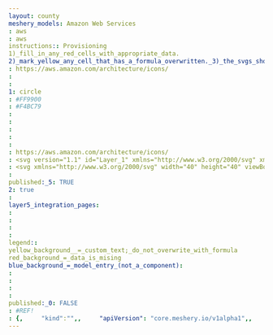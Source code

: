 ```yaml
---
layout: county 
meshery_models: Amazon Web Services
: aws
: aws
instructions:: Provisioning
1)_fill_in_any_red_cells_with_appropriate_data.
2)_mark_yellow_any_cell_that_has_a_formula_overwritten._3)_the_svgs_shouldn't_have_xml_header_they_are_added_programmatically_through_workflows: Automation & Configuration
: https://aws.amazon.com/architecture/icons/
: 
: 
1: circle
: #FF9900
: #F4BC79
: 
: 
: 
: 
: 
: https://aws.amazon.com/architecture/icons/
: <svg version="1.1" id="Layer_1" xmlns="http://www.w3.org/2000/svg" xmlns:xlink="http://www.w3.org/1999/xlink" x="0px" y="0px", 	 viewBox="0 0 304 182" style="enable-background:new 0 0 304 182;" xml:space="preserve">, <style type="text/css">, 	.st0{fill:#FFFFFF;}, </style>, <g>, 	<path class="st0" d="M86.4,66.4c0,3.7,0.4,6.7,1.1,8.9c0.8,2.2,1.8,4.6,3.2,7.2c0.5,0.8,0.7,1.6,0.7,2.3c0,1-0.6,2-1.9,3L83.2,92, 		c-0.9,0.6-1.8,0.9-2.6,0.9c-1,0-2-0.5-3-1.4C76.2,90,75,88.4,74,86.8c-1-1.7-2-3.6-3.1-5.9c-7.8,9.2-17.6,13.8-29.4,13.8, 		c-8.4,0-15.1-2.4-20-7.2c-4.9-4.8-7.4-11.2-7.4-19.2c0-8.5,3-15.4,9.1-20.6s14.2-7.8,24.5-7.8c3.4,0,6.9,0.3,10.6,0.8, 		s7.5,1.3,11.5,2.2v-7.3c0-7.6-1.6-12.9-4.7-16c-3.2-3.1-8.6-4.6-16.3-4.6c-3.5,0-7.1,0.4-10.8,1.3s-7.3,2-10.8,3.4, 		c-1.6,0.7-2.8,1.1-3.5,1.3c-0.7,0.2-1.2,0.3-1.6,0.3c-1.4,0-2.1-1-2.1-3.1v-4.9c0-1.6,0.2-2.8,0.7-3.5s1.4-1.4,2.8-2.1, 		c3.5-1.8,7.7-3.3,12.6-4.5C41,1.9,46.2,1.3,51.7,1.3c11.9,0,20.6,2.7,26.2,8.1c5.5,5.4,8.3,13.6,8.3,24.6v32.4H86.4z M45.8,81.6, 		c3.3,0,6.7-0.6,10.3-1.8c3.6-1.2,6.8-3.4,9.5-6.4c1.6-1.9,2.8-4,3.4-6.4s1-5.3,1-8.7v-4.2c-2.9-0.7-6-1.3-9.2-1.7s-6.3-0.6-9.4-0.6, 		c-6.7,0-11.6,1.3-14.9,4c-3.3,2.7-4.9,6.5-4.9,11.5c0,4.7,1.2,8.2,3.7,10.6C37.7,80.4,41.2,81.6,45.8,81.6z M126.1,92.4, 		c-1.8,0-3-0.3-3.8-1c-0.8-0.6-1.5-2-2.1-3.9L96.7,10.2c-0.6-2-0.9-3.3-0.9-4c0-1.6,0.8-2.5,2.4-2.5h9.8c1.9,0,3.2,0.3,3.9,1, 		c0.8,0.6,1.4,2,2,3.9l16.8,66.2l15.6-66.2c0.5-2,1.1-3.3,1.9-3.9c0.8-0.6,2.2-1,4-1h8c1.9,0,3.2,0.3,4,1c0.8,0.6,1.5,2,1.9,3.9, 		l15.8,67l17.3-67c0.6-2,1.3-3.3,2-3.9c0.8-0.6,2.1-1,3.9-1h9.3c1.6,0,2.5,0.8,2.5,2.5c0,0.5-0.1,1-0.2,1.6, 		c-0.1,0.6-0.3,1.4-0.7,2.5l-24.1,77.3c-0.6,2-1.3,3.3-2.1,3.9s-2.1,1-3.8,1h-8.6c-1.9,0-3.2-0.3-4-1s-1.5-2-1.9-4L156,23, 		l-15.4,64.4c-0.5,2-1.1,3.3-1.9,4c-0.8,0.7-2.2,1-4,1H126.1z M254.6,95.1c-5.2,0-10.4-0.6-15.4-1.8c-5-1.2-8.9-2.5-11.5-4, 		c-1.6-0.9-2.7-1.9-3.1-2.8c-0.4-0.9-0.6-1.9-0.6-2.8v-5.1c0-2.1,0.8-3.1,2.3-3.1c0.6,0,1.2,0.1,1.8,0.3c0.6,0.2,1.5,0.6,2.5,1, 		c3.4,1.5,7.1,2.7,11,3.5c4,0.8,7.9,1.2,11.9,1.2c6.3,0,11.2-1.1,14.6-3.3c3.4-2.2,5.2-5.4,5.2-9.5c0-2.8-0.9-5.1-2.7-7, 		c-1.8-1.9-5.2-3.6-10.1-5.2L246,52c-7.3-2.3-12.7-5.7-16-10.2c-3.3-4.4-5-9.3-5-14.5c0-4.2,0.9-7.9,2.7-11.1s4.2-6,7.2-8.2, 		c3-2.3,6.4-4,10.4-5.2s8.2-1.7,12.6-1.7c2.2,0,4.5,0.1,6.7,0.4c2.3,0.3,4.4,0.7,6.5,1.1c2,0.5,3.9,1,5.7,1.6, 		c1.8,0.6,3.2,1.2,4.2,1.8c1.4,0.8,2.4,1.6,3,2.5c0.6,0.8,0.9,1.9,0.9,3.3v4.7c0,2.1-0.8,3.2-2.3,3.2c-0.8,0-2.1-0.4-3.8-1.2, 		c-5.7-2.6-12.1-3.9-19.2-3.9c-5.7,0-10.2,0.9-13.3,2.8s-4.7,4.8-4.7,8.9c0,2.8,1,5.2,3,7.1c2,1.9,5.7,3.8,11,5.5l14.2,4.5, 		c7.2,2.3,12.4,5.5,15.5,9.6s4.6,8.8,4.6,14c0,4.3-0.9,8.2-2.6,11.6c-1.8,3.4-4.2,6.4-7.3,8.8c-3.1,2.5-6.8,4.3-11.1,5.6, 		C264.4,94.4,259.7,95.1,254.6,95.1z"/>, 	<g>, 		<path class="st0" d="M273.5,143.7c-32.9,24.3-80.7,37.2-121.8,37.2c-57.6,0-109.5-21.3-148.7-56.7c-3.1-2.8-0.3-6.6,3.4-4.4, 			c42.4,24.6,94.7,39.5,148.8,39.5c36.5,0,76.6-7.6,113.5-23.2C274.2,133.6,278.9,139.7,273.5,143.7z"/>, 		<path class="st0" d="M287.2,128.1c-4.2-5.4-27.8-2.6-38.5-1.3c-3.2,0.4-3.7-2.4-0.8-4.5c18.8-13.2,49.7-9.4,53.3-5, 			c3.6,4.5-1,35.4-18.6,50.2c-2.7,2.3-5.3,1.1-4.1-1.9C282.5,155.7,291.4,133.4,287.2,128.1z"/>, 	</g>, </g>, </svg>
: <svg xmlns="http://www.w3.org/2000/svg" width="40" height="40" viewBox="0 0 40 40" fill="none">,   <path d="M14.8459 19.2759C14.8459 19.5748 14.8782 19.8172 14.9347 19.995C14.9994 20.1727 15.0802 20.3666 15.1933 20.5767C15.2337 20.6413 15.2498 20.706 15.2498 20.7625C15.2498 20.8433 15.2013 20.9241 15.0963 21.0049L14.5873 21.3442C14.5146 21.3927 14.4419 21.417 14.3772 21.417C14.2964 21.417 14.2157 21.3766 14.1349 21.3038C14.0217 21.1827 13.9248 21.0534 13.844 20.9241C13.7632 20.7868 13.6824 20.6332 13.5935 20.4474C12.9633 21.1907 12.1715 21.5624 11.2182 21.5624C10.5395 21.5624 9.99817 21.3685 9.60228 20.9807C9.20638 20.5928 9.00439 20.0758 9.00439 19.4294C9.00439 18.7427 9.24678 18.1852 9.73963 17.765C10.2325 17.3449 10.8869 17.1348 11.7191 17.1348C11.9938 17.1348 12.2766 17.1591 12.5755 17.1995C12.8745 17.2399 13.1815 17.3045 13.5047 17.3772V16.7874C13.5047 16.1734 13.3754 15.7452 13.1249 15.4947C12.8664 15.2442 12.4301 15.123 11.808 15.123C11.5252 15.123 11.2343 15.1554 10.9354 15.2281C10.6364 15.3008 10.3456 15.3897 10.0628 15.5028C9.93353 15.5593 9.83658 15.5917 9.78002 15.6078C9.72347 15.624 9.68307 15.6321 9.65075 15.6321C9.53764 15.6321 9.48108 15.5513 9.48108 15.3816V14.9857C9.48108 14.8564 9.49724 14.7595 9.53764 14.7029C9.57804 14.6464 9.65075 14.5898 9.76386 14.5332C10.0466 14.3878 10.386 14.2666 10.7819 14.1697C11.1778 14.0646 11.5979 14.0162 12.0423 14.0162C13.0037 14.0162 13.7066 14.2343 14.1591 14.6706C14.6035 15.1069 14.8297 15.7694 14.8297 16.6581V19.2759H14.8459ZM11.5656 20.504C11.8322 20.504 12.1069 20.4555 12.3978 20.3585C12.6886 20.2616 12.9472 20.0838 13.1653 19.8415C13.2946 19.6879 13.3915 19.5183 13.44 19.3244C13.4885 19.1305 13.5208 18.8962 13.5208 18.6215V18.2821C13.2865 18.2256 13.036 18.1771 12.7775 18.1448C12.519 18.1125 12.2685 18.0963 12.018 18.0963C11.4767 18.0963 11.0808 18.2013 10.8142 18.4195C10.5476 18.6376 10.4183 18.9446 10.4183 19.3486C10.4183 19.7283 10.5153 20.0111 10.7172 20.205C10.9111 20.407 11.1939 20.504 11.5656 20.504ZM18.0534 21.3766C17.908 21.3766 17.811 21.3523 17.7464 21.2958C17.6817 21.2473 17.6252 21.1342 17.5767 20.9807L15.678 14.7352C15.6296 14.5736 15.6053 14.4686 15.6053 14.4121C15.6053 14.2828 15.67 14.2101 15.7992 14.2101H16.591C16.7445 14.2101 16.8496 14.2343 16.9061 14.2909C16.9708 14.3393 17.0192 14.4525 17.0677 14.606L18.4251 19.9546L19.6855 14.606C19.7259 14.4444 19.7743 14.3393 19.839 14.2909C19.9036 14.2424 20.0167 14.2101 20.1621 14.2101H20.8085C20.962 14.2101 21.067 14.2343 21.1317 14.2909C21.1963 14.3393 21.2529 14.4525 21.2852 14.606L22.5617 20.0192L23.9595 14.606C24.008 14.4444 24.0645 14.3393 24.1211 14.2909C24.1857 14.2424 24.2908 14.2101 24.4362 14.2101H25.1876C25.3168 14.2101 25.3896 14.2747 25.3896 14.4121C25.3896 14.4525 25.3815 14.4928 25.3734 14.5413C25.3653 14.5898 25.3492 14.6544 25.3168 14.7433L23.3697 20.9887C23.3212 21.1503 23.2647 21.2554 23.2 21.3038C23.1354 21.3523 23.0304 21.3846 22.893 21.3846H22.1982C22.0447 21.3846 21.9396 21.3604 21.875 21.3038C21.8104 21.2473 21.7538 21.1423 21.7215 20.9807L20.4692 15.7694L19.2249 20.9726C19.1845 21.1342 19.1361 21.2392 19.0714 21.2958C19.0068 21.3523 18.8937 21.3766 18.7482 21.3766H18.0534ZM28.4355 21.5947C28.0154 21.5947 27.5953 21.5462 27.1913 21.4493C26.7873 21.3523 26.4722 21.2473 26.2621 21.1261C26.1329 21.0534 26.044 20.9726 26.0117 20.8999C25.9794 20.8272 25.9632 20.7464 25.9632 20.6736V20.2616C25.9632 20.0919 26.0278 20.0111 26.149 20.0111C26.1975 20.0111 26.246 20.0192 26.2945 20.0354C26.3429 20.0515 26.4157 20.0838 26.4964 20.1162C26.7711 20.2374 27.0701 20.3343 27.3852 20.3989C27.7084 20.4636 28.0235 20.4959 28.3466 20.4959C28.8557 20.4959 29.2515 20.407 29.5262 20.2293C29.801 20.0515 29.9464 19.793 29.9464 19.4617C29.9464 19.2355 29.8737 19.0497 29.7282 18.8962C29.5828 18.7426 29.3081 18.6053 28.9122 18.476L27.7407 18.1125C27.1509 17.9266 26.7146 17.6519 26.448 17.2883C26.1813 16.9328 26.044 16.537 26.044 16.1168C26.044 15.7775 26.1167 15.4785 26.2621 15.22C26.4076 14.9615 26.6015 14.7352 26.8439 14.5575C27.0862 14.3717 27.361 14.2343 27.6841 14.1374C28.0073 14.0404 28.3466 14 28.7021 14C28.8799 14 29.0657 14.0081 29.2435 14.0323C29.4293 14.0566 29.599 14.0889 29.7686 14.1212C29.9302 14.1616 30.0837 14.202 30.2292 14.2505C30.3746 14.2989 30.4877 14.3474 30.5685 14.3959C30.6816 14.4605 30.7624 14.5252 30.8109 14.5979C30.8594 14.6625 30.8836 14.7514 30.8836 14.8645V15.2442C30.8836 15.4139 30.819 15.5028 30.6978 15.5028C30.6331 15.5028 30.5281 15.4705 30.3908 15.4058C29.9302 15.1958 29.4131 15.0907 28.8395 15.0907C28.379 15.0907 28.0154 15.1634 27.7649 15.317C27.5145 15.4705 27.3852 15.7048 27.3852 16.036C27.3852 16.2623 27.466 16.4562 27.6276 16.6097C27.7892 16.7632 28.0881 16.9167 28.5163 17.054L29.6636 17.4176C30.2453 17.6034 30.6655 17.862 30.9159 18.1932C31.1664 18.5245 31.2876 18.9042 31.2876 19.3244C31.2876 19.6718 31.2149 19.9869 31.0775 20.2616C30.9321 20.5363 30.7382 20.7787 30.4877 20.9726C30.2372 21.1746 29.9383 21.32 29.5909 21.425C29.2273 21.5381 28.8476 21.5947 28.4355 21.5947Z" fill="white"/>,   <path d="M29.9626 25.5214C27.3044 27.4847 23.4425 28.5269 20.1218 28.5269C15.468 28.5269 11.2748 26.806 8.10762 23.9459C7.85716 23.7197 8.08338 23.4126 8.38232 23.5904C11.808 25.5779 16.0336 26.7818 20.4046 26.7818C23.3536 26.7818 26.5934 26.1677 29.5748 24.9073C30.0191 24.7054 30.3989 25.1982 29.9626 25.5214ZM31.0695 24.261C30.7301 23.8247 28.8234 24.0509 27.9589 24.156C27.7003 24.1883 27.6599 23.962 27.8942 23.7924C29.4132 22.7259 31.9097 23.0329 32.2006 23.3884C32.4915 23.752 32.1198 26.2485 30.6978 27.4443C30.4797 27.6301 30.2696 27.5332 30.3666 27.2908C30.6897 26.4909 31.4088 24.6892 31.0695 24.261Z" fill="white"/>, </svg>
: 
published:_5: TRUE
2: true
: 
layer5_integration_pages: 
: 
: 
: 
: 
legend:: 
yellow_background__=_custom_text;_do_not_overwrite_with_formula
red_background_=_data_is_mising
blue_background_=_model_entry_(not_a_component): 
: 
: 
: 
: 
published:_0: FALSE
: #REF!
: {,     "kind":"",,     "apiVersion": "core.meshery.io/v1alpha1",,     "displayName": "",,     "format": "JSON",,     "metadata": {,         "genealogy": "",,         "isAnnotation": "TRUE",,         "isNamespaced": "false",,         "logoURL": "https://aws.amazon.com/architecture/icons/",,         "model": "aws",,         "modelDisplayName": "Amazon Web Services",,         "primaryColor": "#ff9900",,         "published": "TRUE",,         "secondaryColor": "#F4BC79",,         "shape": "circle",,         "styleOverrides": "",,         "subCategory": "Automation & Configuration",,         "svgColor": "",,         "svgComplete": "",,         "svgWhite": "",     },,     "model": {,         "name": "aws",,         "version": "1.0.0",,         "displayName": "Amazon Web Services",,         "category": {,             "name": "Provisioning",,             "metadata": {,                 "svgColor": "",,                 "svgWhite": "",,                 "isAnnotation": "TRUE",             },         },     },,         "schema": "{\"properties\": { \"title\": \"Label\", \"type\": \"String\", \"description\": \"Phrase displayed as a caption to the component.\" },\"title\": \"Shape\",\"type\": \"object\",\"description\": \"Use this shape to customize your designs. The presence of this shape in your design has no semantic relationship to the infrastructure under management. Convert this shape to a Component in order for Meshery to orchestrate representative infrastructure.\"}", , }
---
```

